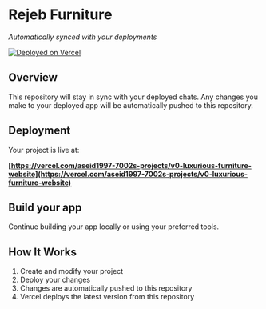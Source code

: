 
# Rejeb Furniture

*Automatically synced with your deployments*

[![Deployed on Vercel](https://img.shields.io/badge/Deployed%20on-Vercel-black?style=for-the-badge&logo=vercel)](https://vercel.com/aseid1997-7002s-projects/v0-luxurious-furniture-website)


## Overview

This repository will stay in sync with your deployed chats.
Any changes you make to your deployed app will be automatically pushed to this repository.

## Deployment

Your project is live at:

**[https://vercel.com/aseid1997-7002s-projects/v0-luxurious-furniture-website](https://vercel.com/aseid1997-7002s-projects/v0-luxurious-furniture-website)**


## Build your app

Continue building your app locally or using your preferred tools.

## How It Works

1. Create and modify your project
2. Deploy your changes
3. Changes are automatically pushed to this repository
4. Vercel deploys the latest version from this repository
